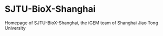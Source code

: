 # SJTU-BioX-Shanghai
Homepage of SJTU-BioX-Shanghai, the iGEM team of Shanghai Jiao Tong University
